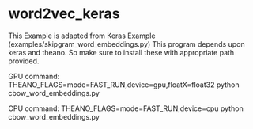 # word2vec_keras

This Example is adapted from Keras Example (examples/skipgram_word_embeddings.py)
This program depends upon keras and theano. So make sure to install these with appropriate path provided.  

GPU command:
        THEANO_FLAGS=mode=FAST_RUN,device=gpu,floatX=float32 python cbow_word_embeddings.py
        
CPU command:
        THEANO_FLAGS=mode=FAST_RUN,device=cpu python cbow_word_embeddings.py
